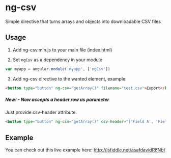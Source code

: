 ng-csv
======

Simple directive that turns arrays and objects into downloadable CSV files


## Usage
1. Add ng-csv.min.js to your main file (index.html)

2. Set `ngCsv` as a dependency in your module
  ```javascript
  var myapp = angular.module('myapp', ['ngCsv'])
  ```

3. Add ng-csv directive to the wanted element, example:
  ```html
  <button type="button" ng-csv="getArray()" filename="test.csv">Export</button>
  ```

##### New! - Now accepts a header row as parameter
Just provide csv-header attribute. 
  ```html
  <button type="button" ng-csv="getArray()" csv-header="['Field A', 'Field B', 'Field C']" filename="test.csv">Export</button>
  ```


## Example
You can check out this live example here: http://jsfiddle.net/asafdav/dR6Nb/

